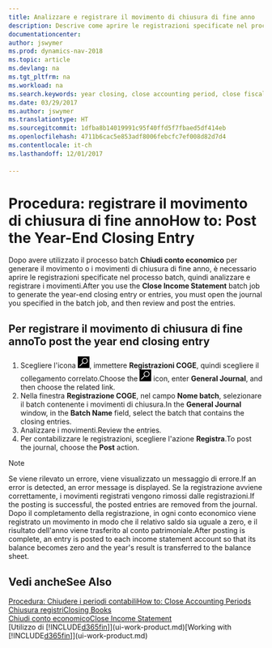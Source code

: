 ```yaml
---
title: Analizzare e registrare il movimento di chiusura di fine anno
description: Descrive come aprire le registrazioni specificate nel processo batch Chiudi conto economico, quindi analizzare e registrare il movimento di chiusura di fine anno.
documentationcenter: 
author: jswymer
ms.prod: dynamics-nav-2018
ms.topic: article
ms.devlang: na
ms.tgt_pltfrm: na
ms.workload: na
ms.search.keywords: year closing, close accounting period, close fiscal year, bank account detailed trial balance
ms.date: 03/29/2017
ms.author: jswymer
ms.translationtype: HT
ms.sourcegitcommit: 1dfba8b14019991c95f40ffd5f7fbaed5df414eb
ms.openlocfilehash: 4711b6cac5e853adf8006febcfc7ef008d82d7d4
ms.contentlocale: it-ch
ms.lasthandoff: 12/01/2017

---
```

# <a name="how-to-post-the-year-end-closing-entry"></a><span data-ttu-id="653ef-103">Procedura: registrare il movimento di chiusura di fine anno</span><span class="sxs-lookup"><span data-stu-id="653ef-103">How to: Post the Year-End Closing Entry</span></span>
<span data-ttu-id="653ef-104">Dopo avere utilizzato il processo batch **Chiudi conto economico** per generare il movimento o i movimenti di chiusura di fine anno, è necessario aprire le registrazioni specificate nel processo batch, quindi analizzare e registrare i movimenti.</span><span class="sxs-lookup"><span data-stu-id="653ef-104">After you use the **Close Income Statement** batch job to generate the year-end closing entry or entries, you must open the journal you specified in the batch job, and then review and post the entries.</span></span>

## <a name="to-post-the-year-end-closing-entry"></a><span data-ttu-id="653ef-105">Per registrare il movimento di chiusura di fine anno</span><span class="sxs-lookup"><span data-stu-id="653ef-105">To post the year end closing entry</span></span>
1. <span data-ttu-id="653ef-106">Scegliere l'icona ![Cerca pagina o report](media/ui-search/search_small.png "Cerca pagina o report"), immettere **Registrazioni COGE**, quindi scegliere il collegamento correlato.</span><span class="sxs-lookup"><span data-stu-id="653ef-106">Choose the ![Search for Page or Report](media/ui-search/search_small.png "Search for Page or Report icon") icon, enter **General Journal**, and then choose the related link.</span></span>
2. <span data-ttu-id="653ef-107">Nella finestra **Registrazione COGE**, nel campo **Nome batch**, selezionare il batch contenente i movimenti di chiusura.</span><span class="sxs-lookup"><span data-stu-id="653ef-107">In the **General Journal** window, in the **Batch Name** field, select the batch that contains the closing entries.</span></span>
3. <span data-ttu-id="653ef-108">Analizzare i movimenti.</span><span class="sxs-lookup"><span data-stu-id="653ef-108">Review the entries.</span></span>
4. <span data-ttu-id="653ef-109">Per contabilizzare le registrazioni, scegliere l'azione **Registra**.</span><span class="sxs-lookup"><span data-stu-id="653ef-109">To post the journal, choose the **Post** action.</span></span>

> [!NOTE]  
>   <span data-ttu-id="653ef-110">Se viene rilevato un errore, viene visualizzato un messaggio di errore.</span><span class="sxs-lookup"><span data-stu-id="653ef-110">If an error is detected, an error message is displayed.</span></span> <span data-ttu-id="653ef-111">Se la registrazione avviene correttamente, i movimenti registrati vengono rimossi dalle registrazioni.</span><span class="sxs-lookup"><span data-stu-id="653ef-111">If the posting is successful, the posted entries are removed from the journal.</span></span> <span data-ttu-id="653ef-112">Dopo il completamento della registrazione, in ogni conto economico viene registrato un movimento in modo che il relativo saldo sia uguale a zero, e il risultato dell'anno viene trasferito al conto patrimoniale.</span><span class="sxs-lookup"><span data-stu-id="653ef-112">After posting is complete, an entry is posted to each income statement account so that its balance becomes zero and the year's result is transferred to the balance sheet.</span></span>

## <a name="see-also"></a><span data-ttu-id="653ef-113">Vedi anche</span><span class="sxs-lookup"><span data-stu-id="653ef-113">See Also</span></span>
[<span data-ttu-id="653ef-114">Procedura: Chiudere i periodi contabili</span><span class="sxs-lookup"><span data-stu-id="653ef-114">How to: Close Accounting Periods</span></span>](year-close-account-periods.md)  
[<span data-ttu-id="653ef-115">Chiusura registri</span><span class="sxs-lookup"><span data-stu-id="653ef-115">Closing Books</span></span>](year-close-books.md)  
[<span data-ttu-id="653ef-116">Chiudi conto economico</span><span class="sxs-lookup"><span data-stu-id="653ef-116">Close Income Statement</span></span>](year-close-income-statement.md)  
<span data-ttu-id="653ef-117">[Utilizzo di [!INCLUDE[d365fin](includes/d365fin_md.md)]](ui-work-product.md)</span><span class="sxs-lookup"><span data-stu-id="653ef-117">[Working with [!INCLUDE[d365fin](includes/d365fin_md.md)]](ui-work-product.md)</span></span>

